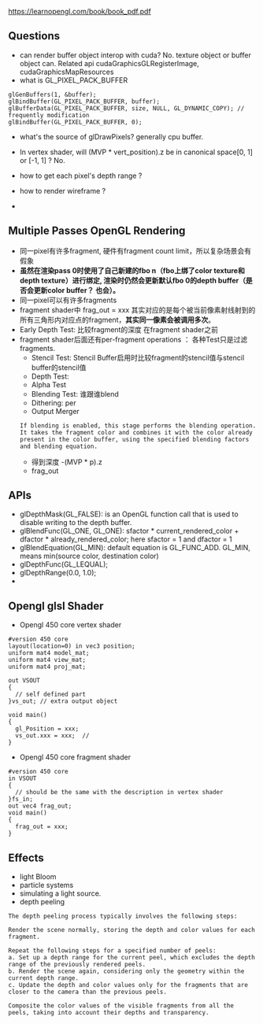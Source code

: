 https://learnopengl.com/book/book_pdf.pdf


## Questions
- can render buffer object interop with cuda? No. texture object or buffer object can. Related api cudaGraphicsGLRegisterImage, cudaGraphicsMapResources
- what is GL_PIXEL_PACK_BUFFER
```
glGenBuffers(1, &buffer);
glBindBuffer(GL_PIXEL_PACK_BUFFER, buffer);
glBufferData(GL_PIXEL_PACK_BUFFER, size, NULL, GL_DYNAMIC_COPY); // frequently modification
glBindBuffer(GL_PIXEL_PACK_BUFFER, 0);
```
- what's the source of glDrawPixels? generally cpu buffer.
- In vertex shader, will (MVP * vert_position).z be in canonical space[0, 1] or [-1, 1] ? No.
- how to get each pixel's depth range ?
- how to render wireframe ?

- 
## Multiple Passes OpenGL Rendering
- 同一pixel有许多fragment, 硬件有fragment count limit，所以复杂场景会有假象
- **虽然在渲染pass 0时使用了自己新建的fbo n（fbo上绑了color texture和depth texture）进行绑定, 渲染时仍然会更新默认fbo 0的depth buffer（是否会更新color buffer？ 也会）。**
- 同一pixel可以有许多fragments
- fragment shader中 frag_out = xxx 其实对应的是每个被当前像素射线射到的所有三角形内对应点的fragment，**其实同一像素会被调用多次**。
- Early Depth Test: 比较fragment的深度 在fragment shader之前
- fragment shader后面还有per-fragment operations ： 各种Test只是过滤fragments.
  - Stencil Test: Stencil Buffer启用时比较fragment的stencil值与stencil buffer的stencil值
  - Depth Test:
  - Alpha Test
  - Blending Test: 谁跟谁blend
  - Dithering: per 
  - Output Merger
  ```
  If blending is enabled, this stage performs the blending operation. It takes the fragment color and combines it with the color already present in the color buffer, using the specified blending factors and blending equation.
  ```
  - 得到深度 -(MVP * p).z
  - frag_out
## APIs

- glDepthMask(GL_FALSE): is an OpenGL function call that is used to disable writing to the depth buffer.
- glBlendFunc(GL_ONE, GL_ONE): sfactor * current_rendered_color + dfactor * already_rendered_color;  here sfactor = 1 and dfactor = 1
- glBlendEquation(GL_MIN): default equation is GL_FUNC_ADD. GL_MIN, means min(source color, destination color)
- glDepthFunc(GL_LEQUAL);
- glDepthRange(0.0, 1.0);
-

## Opengl glsl Shader
- Opengl 450 core vertex shader
```
#version 450 core
layout(location=0) in vec3 position;
uniform mat4 model_mat;
uniform mat4 view_mat;
uniform mat4 proj_mat;

out VSOUT
{
  // self defined part
}vs_out; // extra output object

void main()
{
  gl_Position = xxx;
  vs_out.xxx = xxx;  // 
}
```

- Opengl 450 core fragment shader
```
#version 450 core
in VSOUT
{
  // should be the same with the description in vertex shader
}fs_in;
out vec4 frag_out;
void main()
{
  frag_out = xxx;
}
```
## Effects
- light Bloom
- particle systems
- simulating a light source.
- depth peeling
```
The depth peeling process typically involves the following steps:

Render the scene normally, storing the depth and color values for each fragment.

Repeat the following steps for a specified number of peels:
a. Set up a depth range for the current peel, which excludes the depth range of the previously rendered peels.
b. Render the scene again, considering only the geometry within the current depth range.
c. Update the depth and color values only for the fragments that are closer to the camera than the previous peels.

Composite the color values of the visible fragments from all the peels, taking into account their depths and transparency.
```
